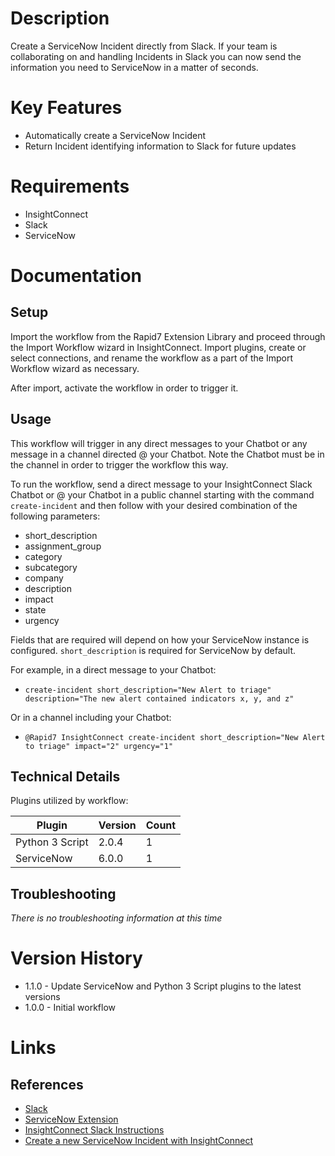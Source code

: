# Description

Create a ServiceNow Incident directly from Slack. If your team is collaborating on and handling Incidents in Slack you can now send the information you need to ServiceNow in a matter of seconds. 

# Key Features

* Automatically create a ServiceNow Incident 
* Return Incident identifying information to Slack for future updates

# Requirements

* InsightConnect
* Slack
* ServiceNow

# Documentation

## Setup

Import the workflow from the Rapid7 Extension Library and proceed through the Import Workflow wizard in InsightConnect. Import plugins, create or select connections, and rename the workflow as a part of the Import Workflow wizard as necessary. 

After import, activate the workflow in order to trigger it.

## Usage

This workflow will trigger in any direct messages to your Chatbot or any message in a channel directed @ your Chatbot. Note the Chatbot must be in the channel in order to trigger the workflow this way.

To run the workflow, send a direct message to your InsightConnect Slack Chatbot or @ your Chatbot in a public channel starting with the command `create-incident` and then follow with your desired combination of the following parameters:
 * short_description
 * assignment_group
 * category
 * subcategory
 * company
 * description
 * impact
 * state
 * urgency

 Fields that are required will depend on how your ServiceNow instance is configured. `short_description` is required for ServiceNow by default.

 For example, in a direct message to your Chatbot:
 * `create-incident short_description="New Alert to triage" description="The new alert contained indicators x, y, and z"`

 Or in a channel including your Chatbot:
 * `@Rapid7 InsightConnect create-incident short_description="New Alert to triage" impact="2" urgency="1"`

## Technical Details

Plugins utilized by workflow:

|Plugin|Version|Count|
|----|----|--------|
|Python 3 Script|2.0.4|1|
|ServiceNow|6.0.0|1|

## Troubleshooting

_There is no troubleshooting information at this time_

# Version History

* 1.1.0 - Update ServiceNow and Python 3 Script plugins to the latest versions
* 1.0.0 - Initial workflow

# Links

## References

* [Slack](https://slack.com)
* [ServiceNow Extension](https://extensions.rapid7.com/extension/servicenow)
* [InsightConnect Slack Instructions](https://insightconnect.help.rapid7.com/docs/chatops-step)
* [Create a new ServiceNow Incident with InsightConnect](https://discuss.rapid7.com/t/creating-a-new-servicenow-incident-with-insightconnect/223)
